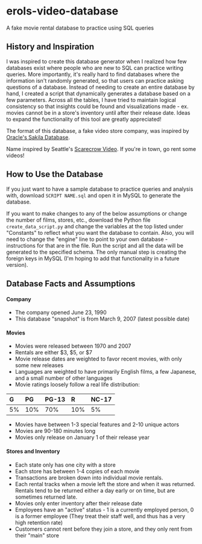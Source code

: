 # erols-video-database
A fake movie rental database to practice using SQL queries

## History and Inspiration
I was inspired to create this database generator when I realized how few databases exist where people
who are new to SQL can practice writing queries. More importantly, it's really hard to find databases
where the information isn't randomly generated, so that users can practice asking questions of a database. Instead of needing to create an entire database by hand, I created a script that dynamically generates a database based on a few parameters. Across all the tables, I have tried to maintain logical consistency so that insights could be found and visualizations made - ex. movies cannot be in a store's inventory until after their release date. Ideas to expand the functionality of this tool are greatly appreciated!

The format of this database, a fake video store company, was inspired by [Oracle's Sakila Database](https://dev.mysql.com/doc/sakila/en/sakila-introduction.html).

Name inspired by Seattle's [Scarecrow Video](https://www.scarecrow.com/index.html). If you're in town,
go rent some videos!

## How to Use the Database
If you just want to have a sample database to practice queries and analysis with, download `SCRIPT NAME.sql` and open it in MySQL to generate the database.

If you want to make changes to any of the below assumptions or change the number of films, stores, etc., download the Python file `create_data_script.py` and change the variables at the top listed under "Constants" to reflect what you want the database to contain. Also, you will need to change the "engine" line to point to your own database - instructions for that are in the file. Run the script and all the data will be generated to the specified schema. The only manual step is creating the foreign keys in MySQL (I'm hoping to add that functionality in a future version).

## Database Facts and Assumptions

#### Company
- The company opened June 23, 1990
- This database "snapshot" is from March 9, 2007 (latest possible date)

#### Movies
- Movies were released between 1970 and 2007
- Rentals are either $3, $5, or $7
- Movie release dates are weighted to favor recent movies, with only some new releases
- Languages are weighted to have primarily English films, a few Japanese, and a
small number of other languages
- Movie ratings loosely follow a real life distribution:

| G    | PG   | PG-13 | R    |NC-17 |
| :--- | :--- | :---  | :--- | :--- |
| 5%   | 10%  | 70%   | 10%  | 5%   |

- Movies have between 1-3 special features and 2-10 unique actors
- Movies are 90-180 minutes long
- Movies only release on January 1 of their release year

#### Stores and Inventory
- Each state only has one city with a store
- Each store has between 1-4 copies of each movie
- Transactions are broken down into individual movie rentals.
- Each rental tracks when a movie left the store and when it was returned. Rentals tend to be returned either a day early or on time, but are sometimes returned late.
- Movies only enter inventory after their release date
- Employees have an "active" status - 1 is a currently employed person, 0 is a former employee
(They treat their staff well, and thus has a very high retention rate)
- Customers cannot rent before they join a store, and they only rent from their "main" store
